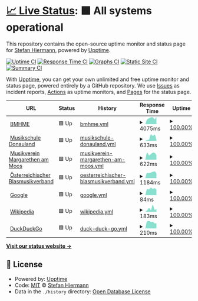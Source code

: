 # [📈 Live Status](https://shiermann.github.io/upptime): <!--live status--> **🟩 All systems operational**

This repository contains the open-source uptime monitor and status page for [Stefan Hiermann](stefan.hiermann.at), powered by [Upptime](https://github.com/upptime/upptime).

[![Uptime CI](https://github.com/shiermann/upptime/workflows/Uptime%20CI/badge.svg)](https://github.com/shiermann/upptime/actions?query=workflow%3A%22Uptime+CI%22)
[![Response Time CI](https://github.com/shiermann/upptime/workflows/Response%20Time%20CI/badge.svg)](https://github.com/shiermann/upptime/actions?query=workflow%3A%22Response+Time+CI%22)
[![Graphs CI](https://github.com/shiermann/upptime/workflows/Graphs%20CI/badge.svg)](https://github.com/shiermann/upptime/actions?query=workflow%3A%22Graphs+CI%22)
[![Static Site CI](https://github.com/shiermann/upptime/workflows/Static%20Site%20CI/badge.svg)](https://github.com/shiermann/upptime/actions?query=workflow%3A%22Static+Site+CI%22)
[![Summary CI](https://github.com/shiermann/upptime/workflows/Summary%20CI/badge.svg)](https://github.com/shiermann/upptime/actions?query=workflow%3A%22Summary+CI%22)

With [Upptime](https://upptime.js.org), you can get your own unlimited and free uptime monitor and status page, powered entirely by a GitHub repository. We use [Issues](https://github.com/shiermann/upptime/issues) as incident reports, [Actions](https://github.com/shiermann/upptime/actions) as uptime monitors, and [Pages](https://shiermann.github.io/upptime) for the status page.

<!--start: status pages-->
<!-- This summary is generated by Upptime (https://github.com/upptime/upptime) -->
<!-- Do not edit this manually, your changes will be overwritten -->
<!-- prettier-ignore -->
| URL | Status | History | Response Time | Uptime |
| --- | ------ | ------- | ------------- | ------ |
| <img alt="" src="https://www.bmhme.at/wp-content/uploads/2019/08/cropped-bmhme_favicon-192x192.png" height="13"> [BMHME](https://bmhme.at) | 🟩 Up | [bmhme.yml](https://github.com/shiermann/upptime/commits/HEAD/history/bmhme.yml) | <details><summary><img alt="Response time graph" src="./graphs/bmhme/response-time-week.png" height="20"> 4075ms</summary><br><a href="https://shiermann.github.io/upptime/history/bmhme"><img alt="Response time 2775" src="https://img.shields.io/endpoint?url=https%3A%2F%2Fraw.githubusercontent.com%2Fshiermann%2Fupptime%2FHEAD%2Fapi%2Fbmhme%2Fresponse-time.json"></a><br><a href="https://shiermann.github.io/upptime/history/bmhme"><img alt="24-hour response time 0" src="https://img.shields.io/endpoint?url=https%3A%2F%2Fraw.githubusercontent.com%2Fshiermann%2Fupptime%2FHEAD%2Fapi%2Fbmhme%2Fresponse-time-day.json"></a><br><a href="https://shiermann.github.io/upptime/history/bmhme"><img alt="7-day response time 4075" src="https://img.shields.io/endpoint?url=https%3A%2F%2Fraw.githubusercontent.com%2Fshiermann%2Fupptime%2FHEAD%2Fapi%2Fbmhme%2Fresponse-time-week.json"></a><br><a href="https://shiermann.github.io/upptime/history/bmhme"><img alt="30-day response time 3683" src="https://img.shields.io/endpoint?url=https%3A%2F%2Fraw.githubusercontent.com%2Fshiermann%2Fupptime%2FHEAD%2Fapi%2Fbmhme%2Fresponse-time-month.json"></a><br><a href="https://shiermann.github.io/upptime/history/bmhme"><img alt="1-year response time 2832" src="https://img.shields.io/endpoint?url=https%3A%2F%2Fraw.githubusercontent.com%2Fshiermann%2Fupptime%2FHEAD%2Fapi%2Fbmhme%2Fresponse-time-year.json"></a></details> | <details><summary><a href="https://shiermann.github.io/upptime/history/bmhme">100.00%</a></summary><a href="https://shiermann.github.io/upptime/history/bmhme"><img alt="All-time uptime 99.96%" src="https://img.shields.io/endpoint?url=https%3A%2F%2Fraw.githubusercontent.com%2Fshiermann%2Fupptime%2FHEAD%2Fapi%2Fbmhme%2Fuptime.json"></a><br><a href="https://shiermann.github.io/upptime/history/bmhme"><img alt="24-hour uptime 100.00%" src="https://img.shields.io/endpoint?url=https%3A%2F%2Fraw.githubusercontent.com%2Fshiermann%2Fupptime%2FHEAD%2Fapi%2Fbmhme%2Fuptime-day.json"></a><br><a href="https://shiermann.github.io/upptime/history/bmhme"><img alt="7-day uptime 100.00%" src="https://img.shields.io/endpoint?url=https%3A%2F%2Fraw.githubusercontent.com%2Fshiermann%2Fupptime%2FHEAD%2Fapi%2Fbmhme%2Fuptime-week.json"></a><br><a href="https://shiermann.github.io/upptime/history/bmhme"><img alt="30-day uptime 100.00%" src="https://img.shields.io/endpoint?url=https%3A%2F%2Fraw.githubusercontent.com%2Fshiermann%2Fupptime%2FHEAD%2Fapi%2Fbmhme%2Fuptime-month.json"></a><br><a href="https://shiermann.github.io/upptime/history/bmhme"><img alt="1-year uptime 99.97%" src="https://img.shields.io/endpoint?url=https%3A%2F%2Fraw.githubusercontent.com%2Fshiermann%2Fupptime%2FHEAD%2Fapi%2Fbmhme%2Fuptime-year.json"></a></details>
| <img alt="" src="https://i1.wp.com/musikschule-donauland.at/wp-content/uploads/2019/06/cropped-MS-Logo-ohne-Schrift.jpg?fit=192%2C192&ssl=1" height="13"> [Musikschule Donauland](https://musikschule-donauland.at/) | 🟩 Up | [musikschule-donauland.yml](https://github.com/shiermann/upptime/commits/HEAD/history/musikschule-donauland.yml) | <details><summary><img alt="Response time graph" src="./graphs/musikschule-donauland/response-time-week.png" height="20"> 633ms</summary><br><a href="https://shiermann.github.io/upptime/history/musikschule-donauland"><img alt="Response time 1195" src="https://img.shields.io/endpoint?url=https%3A%2F%2Fraw.githubusercontent.com%2Fshiermann%2Fupptime%2FHEAD%2Fapi%2Fmusikschule-donauland%2Fresponse-time.json"></a><br><a href="https://shiermann.github.io/upptime/history/musikschule-donauland"><img alt="24-hour response time 0" src="https://img.shields.io/endpoint?url=https%3A%2F%2Fraw.githubusercontent.com%2Fshiermann%2Fupptime%2FHEAD%2Fapi%2Fmusikschule-donauland%2Fresponse-time-day.json"></a><br><a href="https://shiermann.github.io/upptime/history/musikschule-donauland"><img alt="7-day response time 633" src="https://img.shields.io/endpoint?url=https%3A%2F%2Fraw.githubusercontent.com%2Fshiermann%2Fupptime%2FHEAD%2Fapi%2Fmusikschule-donauland%2Fresponse-time-week.json"></a><br><a href="https://shiermann.github.io/upptime/history/musikschule-donauland"><img alt="30-day response time 999" src="https://img.shields.io/endpoint?url=https%3A%2F%2Fraw.githubusercontent.com%2Fshiermann%2Fupptime%2FHEAD%2Fapi%2Fmusikschule-donauland%2Fresponse-time-month.json"></a><br><a href="https://shiermann.github.io/upptime/history/musikschule-donauland"><img alt="1-year response time 1036" src="https://img.shields.io/endpoint?url=https%3A%2F%2Fraw.githubusercontent.com%2Fshiermann%2Fupptime%2FHEAD%2Fapi%2Fmusikschule-donauland%2Fresponse-time-year.json"></a></details> | <details><summary><a href="https://shiermann.github.io/upptime/history/musikschule-donauland">100.00%</a></summary><a href="https://shiermann.github.io/upptime/history/musikschule-donauland"><img alt="All-time uptime 100.00%" src="https://img.shields.io/endpoint?url=https%3A%2F%2Fraw.githubusercontent.com%2Fshiermann%2Fupptime%2FHEAD%2Fapi%2Fmusikschule-donauland%2Fuptime.json"></a><br><a href="https://shiermann.github.io/upptime/history/musikschule-donauland"><img alt="24-hour uptime 100.00%" src="https://img.shields.io/endpoint?url=https%3A%2F%2Fraw.githubusercontent.com%2Fshiermann%2Fupptime%2FHEAD%2Fapi%2Fmusikschule-donauland%2Fuptime-day.json"></a><br><a href="https://shiermann.github.io/upptime/history/musikschule-donauland"><img alt="7-day uptime 100.00%" src="https://img.shields.io/endpoint?url=https%3A%2F%2Fraw.githubusercontent.com%2Fshiermann%2Fupptime%2FHEAD%2Fapi%2Fmusikschule-donauland%2Fuptime-week.json"></a><br><a href="https://shiermann.github.io/upptime/history/musikschule-donauland"><img alt="30-day uptime 100.00%" src="https://img.shields.io/endpoint?url=https%3A%2F%2Fraw.githubusercontent.com%2Fshiermann%2Fupptime%2FHEAD%2Fapi%2Fmusikschule-donauland%2Fuptime-month.json"></a><br><a href="https://shiermann.github.io/upptime/history/musikschule-donauland"><img alt="1-year uptime 100.00%" src="https://img.shields.io/endpoint?url=https%3A%2F%2Fraw.githubusercontent.com%2Fshiermann%2Fupptime%2FHEAD%2Fapi%2Fmusikschule-donauland%2Fuptime-year.json"></a></details>
| <img alt="" src="https://icons.duckduckgo.com/ip3/www.mv-margarethen.at.ico" height="13"> [Musikverein Margarethen am Moos](http://www.mv-margarethen.at/) | 🟩 Up | [musikverein-margarethen-am-moos.yml](https://github.com/shiermann/upptime/commits/HEAD/history/musikverein-margarethen-am-moos.yml) | <details><summary><img alt="Response time graph" src="./graphs/musikverein-margarethen-am-moos/response-time-week.png" height="20"> 622ms</summary><br><a href="https://shiermann.github.io/upptime/history/musikverein-margarethen-am-moos"><img alt="Response time 690" src="https://img.shields.io/endpoint?url=https%3A%2F%2Fraw.githubusercontent.com%2Fshiermann%2Fupptime%2FHEAD%2Fapi%2Fmusikverein-margarethen-am-moos%2Fresponse-time.json"></a><br><a href="https://shiermann.github.io/upptime/history/musikverein-margarethen-am-moos"><img alt="24-hour response time 0" src="https://img.shields.io/endpoint?url=https%3A%2F%2Fraw.githubusercontent.com%2Fshiermann%2Fupptime%2FHEAD%2Fapi%2Fmusikverein-margarethen-am-moos%2Fresponse-time-day.json"></a><br><a href="https://shiermann.github.io/upptime/history/musikverein-margarethen-am-moos"><img alt="7-day response time 622" src="https://img.shields.io/endpoint?url=https%3A%2F%2Fraw.githubusercontent.com%2Fshiermann%2Fupptime%2FHEAD%2Fapi%2Fmusikverein-margarethen-am-moos%2Fresponse-time-week.json"></a><br><a href="https://shiermann.github.io/upptime/history/musikverein-margarethen-am-moos"><img alt="30-day response time 640" src="https://img.shields.io/endpoint?url=https%3A%2F%2Fraw.githubusercontent.com%2Fshiermann%2Fupptime%2FHEAD%2Fapi%2Fmusikverein-margarethen-am-moos%2Fresponse-time-month.json"></a><br><a href="https://shiermann.github.io/upptime/history/musikverein-margarethen-am-moos"><img alt="1-year response time 701" src="https://img.shields.io/endpoint?url=https%3A%2F%2Fraw.githubusercontent.com%2Fshiermann%2Fupptime%2FHEAD%2Fapi%2Fmusikverein-margarethen-am-moos%2Fresponse-time-year.json"></a></details> | <details><summary><a href="https://shiermann.github.io/upptime/history/musikverein-margarethen-am-moos">100.00%</a></summary><a href="https://shiermann.github.io/upptime/history/musikverein-margarethen-am-moos"><img alt="All-time uptime 100.00%" src="https://img.shields.io/endpoint?url=https%3A%2F%2Fraw.githubusercontent.com%2Fshiermann%2Fupptime%2FHEAD%2Fapi%2Fmusikverein-margarethen-am-moos%2Fuptime.json"></a><br><a href="https://shiermann.github.io/upptime/history/musikverein-margarethen-am-moos"><img alt="24-hour uptime 100.00%" src="https://img.shields.io/endpoint?url=https%3A%2F%2Fraw.githubusercontent.com%2Fshiermann%2Fupptime%2FHEAD%2Fapi%2Fmusikverein-margarethen-am-moos%2Fuptime-day.json"></a><br><a href="https://shiermann.github.io/upptime/history/musikverein-margarethen-am-moos"><img alt="7-day uptime 100.00%" src="https://img.shields.io/endpoint?url=https%3A%2F%2Fraw.githubusercontent.com%2Fshiermann%2Fupptime%2FHEAD%2Fapi%2Fmusikverein-margarethen-am-moos%2Fuptime-week.json"></a><br><a href="https://shiermann.github.io/upptime/history/musikverein-margarethen-am-moos"><img alt="30-day uptime 100.00%" src="https://img.shields.io/endpoint?url=https%3A%2F%2Fraw.githubusercontent.com%2Fshiermann%2Fupptime%2FHEAD%2Fapi%2Fmusikverein-margarethen-am-moos%2Fuptime-month.json"></a><br><a href="https://shiermann.github.io/upptime/history/musikverein-margarethen-am-moos"><img alt="1-year uptime 100.00%" src="https://img.shields.io/endpoint?url=https%3A%2F%2Fraw.githubusercontent.com%2Fshiermann%2Fupptime%2FHEAD%2Fapi%2Fmusikverein-margarethen-am-moos%2Fuptime-year.json"></a></details>
| <img alt="" src="https://icons.duckduckgo.com/ip3/www.blasmusik.at.ico" height="13"> [Österreichischer Blasmusikverband](https://www.blasmusik.at/) | 🟩 Up | [oesterreichischer-blasmusikverband.yml](https://github.com/shiermann/upptime/commits/HEAD/history/oesterreichischer-blasmusikverband.yml) | <details><summary><img alt="Response time graph" src="./graphs/oesterreichischer-blasmusikverband/response-time-week.png" height="20"> 1184ms</summary><br><a href="https://shiermann.github.io/upptime/history/oesterreichischer-blasmusikverband"><img alt="Response time 2110" src="https://img.shields.io/endpoint?url=https%3A%2F%2Fraw.githubusercontent.com%2Fshiermann%2Fupptime%2FHEAD%2Fapi%2Foesterreichischer-blasmusikverband%2Fresponse-time.json"></a><br><a href="https://shiermann.github.io/upptime/history/oesterreichischer-blasmusikverband"><img alt="24-hour response time 0" src="https://img.shields.io/endpoint?url=https%3A%2F%2Fraw.githubusercontent.com%2Fshiermann%2Fupptime%2FHEAD%2Fapi%2Foesterreichischer-blasmusikverband%2Fresponse-time-day.json"></a><br><a href="https://shiermann.github.io/upptime/history/oesterreichischer-blasmusikverband"><img alt="7-day response time 1184" src="https://img.shields.io/endpoint?url=https%3A%2F%2Fraw.githubusercontent.com%2Fshiermann%2Fupptime%2FHEAD%2Fapi%2Foesterreichischer-blasmusikverband%2Fresponse-time-week.json"></a><br><a href="https://shiermann.github.io/upptime/history/oesterreichischer-blasmusikverband"><img alt="30-day response time 1105" src="https://img.shields.io/endpoint?url=https%3A%2F%2Fraw.githubusercontent.com%2Fshiermann%2Fupptime%2FHEAD%2Fapi%2Foesterreichischer-blasmusikverband%2Fresponse-time-month.json"></a><br><a href="https://shiermann.github.io/upptime/history/oesterreichischer-blasmusikverband"><img alt="1-year response time 1984" src="https://img.shields.io/endpoint?url=https%3A%2F%2Fraw.githubusercontent.com%2Fshiermann%2Fupptime%2FHEAD%2Fapi%2Foesterreichischer-blasmusikverband%2Fresponse-time-year.json"></a></details> | <details><summary><a href="https://shiermann.github.io/upptime/history/oesterreichischer-blasmusikverband">100.00%</a></summary><a href="https://shiermann.github.io/upptime/history/oesterreichischer-blasmusikverband"><img alt="All-time uptime 99.93%" src="https://img.shields.io/endpoint?url=https%3A%2F%2Fraw.githubusercontent.com%2Fshiermann%2Fupptime%2FHEAD%2Fapi%2Foesterreichischer-blasmusikverband%2Fuptime.json"></a><br><a href="https://shiermann.github.io/upptime/history/oesterreichischer-blasmusikverband"><img alt="24-hour uptime 100.00%" src="https://img.shields.io/endpoint?url=https%3A%2F%2Fraw.githubusercontent.com%2Fshiermann%2Fupptime%2FHEAD%2Fapi%2Foesterreichischer-blasmusikverband%2Fuptime-day.json"></a><br><a href="https://shiermann.github.io/upptime/history/oesterreichischer-blasmusikverband"><img alt="7-day uptime 100.00%" src="https://img.shields.io/endpoint?url=https%3A%2F%2Fraw.githubusercontent.com%2Fshiermann%2Fupptime%2FHEAD%2Fapi%2Foesterreichischer-blasmusikverband%2Fuptime-week.json"></a><br><a href="https://shiermann.github.io/upptime/history/oesterreichischer-blasmusikverband"><img alt="30-day uptime 99.92%" src="https://img.shields.io/endpoint?url=https%3A%2F%2Fraw.githubusercontent.com%2Fshiermann%2Fupptime%2FHEAD%2Fapi%2Foesterreichischer-blasmusikverband%2Fuptime-month.json"></a><br><a href="https://shiermann.github.io/upptime/history/oesterreichischer-blasmusikverband"><img alt="1-year uptime 99.88%" src="https://img.shields.io/endpoint?url=https%3A%2F%2Fraw.githubusercontent.com%2Fshiermann%2Fupptime%2FHEAD%2Fapi%2Foesterreichischer-blasmusikverband%2Fuptime-year.json"></a></details>
| <img alt="" src="https://icons.duckduckgo.com/ip3/www.google.com.ico" height="13"> [Google](https://www.google.com) | 🟩 Up | [google.yml](https://github.com/shiermann/upptime/commits/HEAD/history/google.yml) | <details><summary><img alt="Response time graph" src="./graphs/google/response-time-week.png" height="20"> 84ms</summary><br><a href="https://shiermann.github.io/upptime/history/google"><img alt="Response time 108" src="https://img.shields.io/endpoint?url=https%3A%2F%2Fraw.githubusercontent.com%2Fshiermann%2Fupptime%2FHEAD%2Fapi%2Fgoogle%2Fresponse-time.json"></a><br><a href="https://shiermann.github.io/upptime/history/google"><img alt="24-hour response time 0" src="https://img.shields.io/endpoint?url=https%3A%2F%2Fraw.githubusercontent.com%2Fshiermann%2Fupptime%2FHEAD%2Fapi%2Fgoogle%2Fresponse-time-day.json"></a><br><a href="https://shiermann.github.io/upptime/history/google"><img alt="7-day response time 84" src="https://img.shields.io/endpoint?url=https%3A%2F%2Fraw.githubusercontent.com%2Fshiermann%2Fupptime%2FHEAD%2Fapi%2Fgoogle%2Fresponse-time-week.json"></a><br><a href="https://shiermann.github.io/upptime/history/google"><img alt="30-day response time 101" src="https://img.shields.io/endpoint?url=https%3A%2F%2Fraw.githubusercontent.com%2Fshiermann%2Fupptime%2FHEAD%2Fapi%2Fgoogle%2Fresponse-time-month.json"></a><br><a href="https://shiermann.github.io/upptime/history/google"><img alt="1-year response time 108" src="https://img.shields.io/endpoint?url=https%3A%2F%2Fraw.githubusercontent.com%2Fshiermann%2Fupptime%2FHEAD%2Fapi%2Fgoogle%2Fresponse-time-year.json"></a></details> | <details><summary><a href="https://shiermann.github.io/upptime/history/google">100.00%</a></summary><a href="https://shiermann.github.io/upptime/history/google"><img alt="All-time uptime 100.00%" src="https://img.shields.io/endpoint?url=https%3A%2F%2Fraw.githubusercontent.com%2Fshiermann%2Fupptime%2FHEAD%2Fapi%2Fgoogle%2Fuptime.json"></a><br><a href="https://shiermann.github.io/upptime/history/google"><img alt="24-hour uptime 100.00%" src="https://img.shields.io/endpoint?url=https%3A%2F%2Fraw.githubusercontent.com%2Fshiermann%2Fupptime%2FHEAD%2Fapi%2Fgoogle%2Fuptime-day.json"></a><br><a href="https://shiermann.github.io/upptime/history/google"><img alt="7-day uptime 100.00%" src="https://img.shields.io/endpoint?url=https%3A%2F%2Fraw.githubusercontent.com%2Fshiermann%2Fupptime%2FHEAD%2Fapi%2Fgoogle%2Fuptime-week.json"></a><br><a href="https://shiermann.github.io/upptime/history/google"><img alt="30-day uptime 100.00%" src="https://img.shields.io/endpoint?url=https%3A%2F%2Fraw.githubusercontent.com%2Fshiermann%2Fupptime%2FHEAD%2Fapi%2Fgoogle%2Fuptime-month.json"></a><br><a href="https://shiermann.github.io/upptime/history/google"><img alt="1-year uptime 100.00%" src="https://img.shields.io/endpoint?url=https%3A%2F%2Fraw.githubusercontent.com%2Fshiermann%2Fupptime%2FHEAD%2Fapi%2Fgoogle%2Fuptime-year.json"></a></details>
| <img alt="" src="https://icons.duckduckgo.com/ip3/en.wikipedia.org.ico" height="13"> [Wikipedia](https://en.wikipedia.org) | 🟩 Up | [wikipedia.yml](https://github.com/shiermann/upptime/commits/HEAD/history/wikipedia.yml) | <details><summary><img alt="Response time graph" src="./graphs/wikipedia/response-time-week.png" height="20"> 183ms</summary><br><a href="https://shiermann.github.io/upptime/history/wikipedia"><img alt="Response time 212" src="https://img.shields.io/endpoint?url=https%3A%2F%2Fraw.githubusercontent.com%2Fshiermann%2Fupptime%2FHEAD%2Fapi%2Fwikipedia%2Fresponse-time.json"></a><br><a href="https://shiermann.github.io/upptime/history/wikipedia"><img alt="24-hour response time 0" src="https://img.shields.io/endpoint?url=https%3A%2F%2Fraw.githubusercontent.com%2Fshiermann%2Fupptime%2FHEAD%2Fapi%2Fwikipedia%2Fresponse-time-day.json"></a><br><a href="https://shiermann.github.io/upptime/history/wikipedia"><img alt="7-day response time 183" src="https://img.shields.io/endpoint?url=https%3A%2F%2Fraw.githubusercontent.com%2Fshiermann%2Fupptime%2FHEAD%2Fapi%2Fwikipedia%2Fresponse-time-week.json"></a><br><a href="https://shiermann.github.io/upptime/history/wikipedia"><img alt="30-day response time 194" src="https://img.shields.io/endpoint?url=https%3A%2F%2Fraw.githubusercontent.com%2Fshiermann%2Fupptime%2FHEAD%2Fapi%2Fwikipedia%2Fresponse-time-month.json"></a><br><a href="https://shiermann.github.io/upptime/history/wikipedia"><img alt="1-year response time 223" src="https://img.shields.io/endpoint?url=https%3A%2F%2Fraw.githubusercontent.com%2Fshiermann%2Fupptime%2FHEAD%2Fapi%2Fwikipedia%2Fresponse-time-year.json"></a></details> | <details><summary><a href="https://shiermann.github.io/upptime/history/wikipedia">100.00%</a></summary><a href="https://shiermann.github.io/upptime/history/wikipedia"><img alt="All-time uptime 99.99%" src="https://img.shields.io/endpoint?url=https%3A%2F%2Fraw.githubusercontent.com%2Fshiermann%2Fupptime%2FHEAD%2Fapi%2Fwikipedia%2Fuptime.json"></a><br><a href="https://shiermann.github.io/upptime/history/wikipedia"><img alt="24-hour uptime 100.00%" src="https://img.shields.io/endpoint?url=https%3A%2F%2Fraw.githubusercontent.com%2Fshiermann%2Fupptime%2FHEAD%2Fapi%2Fwikipedia%2Fuptime-day.json"></a><br><a href="https://shiermann.github.io/upptime/history/wikipedia"><img alt="7-day uptime 100.00%" src="https://img.shields.io/endpoint?url=https%3A%2F%2Fraw.githubusercontent.com%2Fshiermann%2Fupptime%2FHEAD%2Fapi%2Fwikipedia%2Fuptime-week.json"></a><br><a href="https://shiermann.github.io/upptime/history/wikipedia"><img alt="30-day uptime 100.00%" src="https://img.shields.io/endpoint?url=https%3A%2F%2Fraw.githubusercontent.com%2Fshiermann%2Fupptime%2FHEAD%2Fapi%2Fwikipedia%2Fuptime-month.json"></a><br><a href="https://shiermann.github.io/upptime/history/wikipedia"><img alt="1-year uptime 100.00%" src="https://img.shields.io/endpoint?url=https%3A%2F%2Fraw.githubusercontent.com%2Fshiermann%2Fupptime%2FHEAD%2Fapi%2Fwikipedia%2Fuptime-year.json"></a></details>
| <img alt="" src="https://icons.duckduckgo.com/ip3/www.duckduckgo.com.ico" height="13"> [DuckDuckGo](https://www.duckduckgo.com) | 🟩 Up | [duck-duck-go.yml](https://github.com/shiermann/upptime/commits/HEAD/history/duck-duck-go.yml) | <details><summary><img alt="Response time graph" src="./graphs/duck-duck-go/response-time-week.png" height="20"> 210ms</summary><br><a href="https://shiermann.github.io/upptime/history/duck-duck-go"><img alt="Response time 187" src="https://img.shields.io/endpoint?url=https%3A%2F%2Fraw.githubusercontent.com%2Fshiermann%2Fupptime%2FHEAD%2Fapi%2Fduck-duck-go%2Fresponse-time.json"></a><br><a href="https://shiermann.github.io/upptime/history/duck-duck-go"><img alt="24-hour response time 0" src="https://img.shields.io/endpoint?url=https%3A%2F%2Fraw.githubusercontent.com%2Fshiermann%2Fupptime%2FHEAD%2Fapi%2Fduck-duck-go%2Fresponse-time-day.json"></a><br><a href="https://shiermann.github.io/upptime/history/duck-duck-go"><img alt="7-day response time 210" src="https://img.shields.io/endpoint?url=https%3A%2F%2Fraw.githubusercontent.com%2Fshiermann%2Fupptime%2FHEAD%2Fapi%2Fduck-duck-go%2Fresponse-time-week.json"></a><br><a href="https://shiermann.github.io/upptime/history/duck-duck-go"><img alt="30-day response time 206" src="https://img.shields.io/endpoint?url=https%3A%2F%2Fraw.githubusercontent.com%2Fshiermann%2Fupptime%2FHEAD%2Fapi%2Fduck-duck-go%2Fresponse-time-month.json"></a><br><a href="https://shiermann.github.io/upptime/history/duck-duck-go"><img alt="1-year response time 204" src="https://img.shields.io/endpoint?url=https%3A%2F%2Fraw.githubusercontent.com%2Fshiermann%2Fupptime%2FHEAD%2Fapi%2Fduck-duck-go%2Fresponse-time-year.json"></a></details> | <details><summary><a href="https://shiermann.github.io/upptime/history/duck-duck-go">100.00%</a></summary><a href="https://shiermann.github.io/upptime/history/duck-duck-go"><img alt="All-time uptime 100.00%" src="https://img.shields.io/endpoint?url=https%3A%2F%2Fraw.githubusercontent.com%2Fshiermann%2Fupptime%2FHEAD%2Fapi%2Fduck-duck-go%2Fuptime.json"></a><br><a href="https://shiermann.github.io/upptime/history/duck-duck-go"><img alt="24-hour uptime 100.00%" src="https://img.shields.io/endpoint?url=https%3A%2F%2Fraw.githubusercontent.com%2Fshiermann%2Fupptime%2FHEAD%2Fapi%2Fduck-duck-go%2Fuptime-day.json"></a><br><a href="https://shiermann.github.io/upptime/history/duck-duck-go"><img alt="7-day uptime 100.00%" src="https://img.shields.io/endpoint?url=https%3A%2F%2Fraw.githubusercontent.com%2Fshiermann%2Fupptime%2FHEAD%2Fapi%2Fduck-duck-go%2Fuptime-week.json"></a><br><a href="https://shiermann.github.io/upptime/history/duck-duck-go"><img alt="30-day uptime 100.00%" src="https://img.shields.io/endpoint?url=https%3A%2F%2Fraw.githubusercontent.com%2Fshiermann%2Fupptime%2FHEAD%2Fapi%2Fduck-duck-go%2Fuptime-month.json"></a><br><a href="https://shiermann.github.io/upptime/history/duck-duck-go"><img alt="1-year uptime 100.00%" src="https://img.shields.io/endpoint?url=https%3A%2F%2Fraw.githubusercontent.com%2Fshiermann%2Fupptime%2FHEAD%2Fapi%2Fduck-duck-go%2Fuptime-year.json"></a></details>

<!--end: status pages-->

[**Visit our status website →**](https://shiermann.github.io/upptime)

## 📄 License

- Powered by: [Upptime](https://github.com/upptime/upptime)
- Code: [MIT](./LICENSE) © [Stefan Hiermann](stefan.hiermann.at)
- Data in the `./history` directory: [Open Database License](https://opendatacommons.org/licenses/odbl/1-0/)

